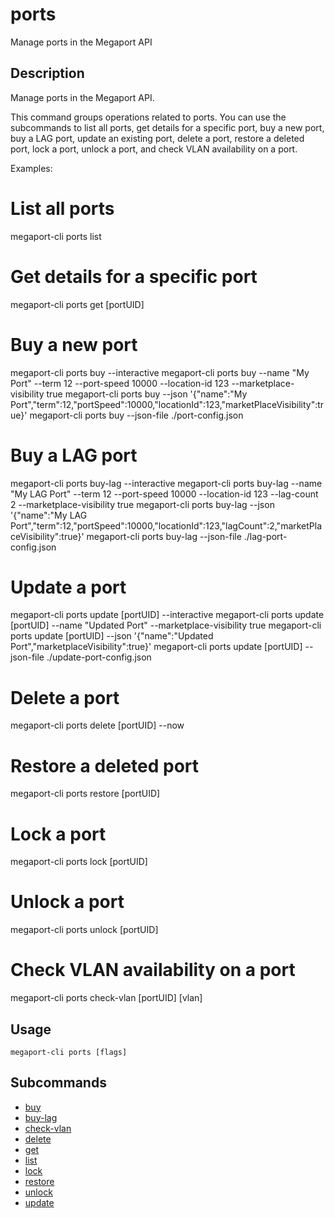 # ports

Manage ports in the Megaport API

## Description

Manage ports in the Megaport API.

This command groups operations related to ports. You can use the subcommands 
to list all ports, get details for a specific port, buy a new port, buy a LAG port,
update an existing port, delete a port, restore a deleted port, lock a port, unlock a port,
and check VLAN availability on a port.

Examples:
  # List all ports
  megaport-cli ports list

  # Get details for a specific port
  megaport-cli ports get [portUID]

  # Buy a new port
  megaport-cli ports buy --interactive
  megaport-cli ports buy --name "My Port" --term 12 --port-speed 10000 --location-id 123 --marketplace-visibility true
  megaport-cli ports buy --json '{"name":"My Port","term":12,"portSpeed":10000,"locationId":123,"marketPlaceVisibility":true}'
  megaport-cli ports buy --json-file ./port-config.json

  # Buy a LAG port
  megaport-cli ports buy-lag --interactive
  megaport-cli ports buy-lag --name "My LAG Port" --term 12 --port-speed 10000 --location-id 123 --lag-count 2 --marketplace-visibility true
  megaport-cli ports buy-lag --json '{"name":"My LAG Port","term":12,"portSpeed":10000,"locationId":123,"lagCount":2,"marketPlaceVisibility":true}'
  megaport-cli ports buy-lag --json-file ./lag-port-config.json

  # Update a port
  megaport-cli ports update [portUID] --interactive
  megaport-cli ports update [portUID] --name "Updated Port" --marketplace-visibility true
  megaport-cli ports update [portUID] --json '{"name":"Updated Port","marketplaceVisibility":true}'
  megaport-cli ports update [portUID] --json-file ./update-port-config.json

  # Delete a port
  megaport-cli ports delete [portUID] --now

  # Restore a deleted port
  megaport-cli ports restore [portUID]

  # Lock a port
  megaport-cli ports lock [portUID]

  # Unlock a port
  megaport-cli ports unlock [portUID]

  # Check VLAN availability on a port
  megaport-cli ports check-vlan [portUID] [vlan]



## Usage

```
megaport-cli ports [flags]
```









## Subcommands

* [buy](ports_buy.md)
* [buy-lag](ports_buy-lag.md)
* [check-vlan](ports_check-vlan.md)
* [delete](ports_delete.md)
* [get](ports_get.md)
* [list](ports_list.md)
* [lock](ports_lock.md)
* [restore](ports_restore.md)
* [unlock](ports_unlock.md)
* [update](ports_update.md)

